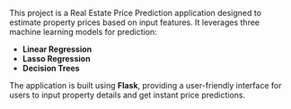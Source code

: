 This project is a Real Estate Price Prediction application designed to estimate property prices based on input features. It leverages three machine learning models for prediction:

* **Linear Regression**
* **Lasso Regression**
* **Decision Trees**
  
The application is built using **Flask**, providing a user-friendly interface for users to input property details and get instant price predictions.
